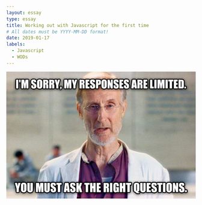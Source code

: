 ```yaml
---
layout: essay
type: essay
title: Working out with Javascript for the first time
# All dates must be YYYY-MM-DD format!
date: 2019-01-17
labels:
  - Javascript
  - WODs
---
```





<img class="ui medium right floated rounded image" src="../images/vfmiwm9.jpg">
